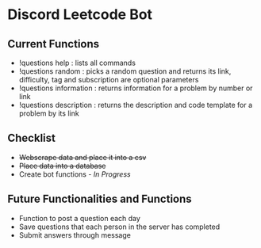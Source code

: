 # Discord Leetcode Bot
## Current Functions
* !questions help : lists all commands
* !questions random <difficulty> <tag> : picks a random question and returns its link, difficulty, tag and subscription are optional parameters
* !questions information <identifier> : returns information for a problem by number or link
* !questions description <link> : returns the description and code template for a problem by its link
## Checklist
* ~~Webscrape data and place it into a csv~~
* ~~Place data into a database~~
* Create bot functions - _In Progress_
## Future Functionalities and Functions
* Function to post a question each day 
* Save questions that each person in the server has completed
* Submit answers through message

